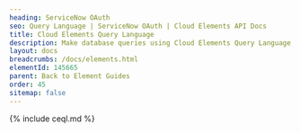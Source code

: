 ```yaml
---
heading: ServiceNow OAuth
seo: Query Language | ServiceNow OAuth | Cloud Elements API Docs
title: Cloud Elements Query Language
description: Make database queries using Cloud Elements Query Language.
layout: docs
breadcrumbs: /docs/elements.html
elementId: 145665
parent: Back to Element Guides
order: 45
sitemap: false
---
```


{% include ceql.md %}

